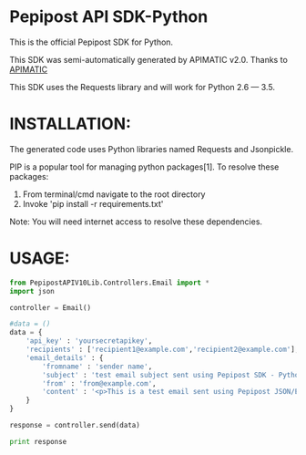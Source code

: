 Pepipost API SDK-Python
=================
This is the official Pepipost SDK for Python. 

This SDK was semi-automatically generated by APIMATIC v2.0. Thanks to [APIMATIC](http://apimatic.io/)

This SDK uses the Requests library and will work for Python 2.6 — 3.5.

INSTALLATION: 
=============
The generated code uses Python libraries named Requests and Jsonpickle. 

PIP is a popular tool for managing python packages[1].
To resolve these packages:
1) From terminal/cmd navigate to the root directory
2) Invoke 'pip install -r requirements.txt'

Note: You will need internet access to resolve these dependencies.

USAGE:
===========

```python
from PepipostAPIV10Lib.Controllers.Email import *
import json

controller = Email()

#data = ()
data = { 
    'api_key' : 'yoursecretapikey',
    'recipients' : ['recipient1@example.com','recipient2@example.com'],
    'email_details' : { 
        'fromname' : 'sender name',
        'subject' : 'test email subject sent using Pepipost SDK - Python',
        'from' : 'from@example.com',
        'content' : '<p>This is a test email sent using Pepipost JSON/Email Python SDK</p>'
    }   
}

response = controller.send(data)

print response
```

